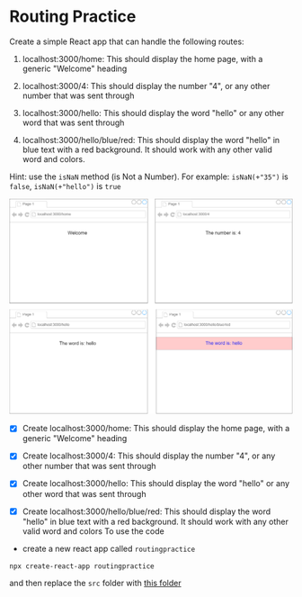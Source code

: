 # Routing Practice

Create a simple React app that can handle the following routes:

1. localhost:3000/home: This should display the home page, with a generic "Welcome" heading

2. localhost:3000/4: This should display the number "4", or any other number that was sent through

3. localhost:3000/hello: This should display the word "hello" or any other word that was sent through

4. localhost:3000/hello/blue/red: This should display the word "hello" in blue text with a red background. It should work with any other valid word and colors.

Hint: use the ``isNaN`` method (is Not a Number). For example: ``isNaN(+"35")`` is ``false``, ``isNaN(+"hello")`` is ``true``

![](img.png)

- [x] Create localhost:3000/home: This should display the home page, with a generic "Welcome" heading

- [x] Create localhost:3000/4: This should display the number "4", or any other number that was sent through

- [x] Create localhost:3000/hello: This should display the word "hello" or any other word that was sent through


- [x] Create localhost:3000/hello/blue/red: This should display the word "hello" in blue text with a red background. It should work with any other valid word and colors
To use the code
- create a new react app called ``routingpractice`` 

```
npx create-react-app routingpractice
```

and then replace the ``src`` folder with [this folder]() 

